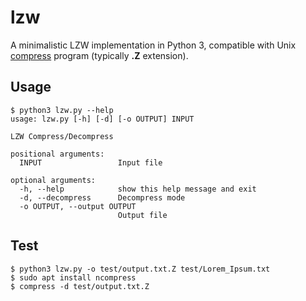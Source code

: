 # lzw
A minimalistic LZW implementation in Python 3, compatible with Unix [compress](https://en.wikipedia.org/wiki/Compress) program (typically **.Z** extension).

## Usage

```
$ python3 lzw.py --help
usage: lzw.py [-h] [-d] [-o OUTPUT] INPUT

LZW Compress/Decompress

positional arguments:
  INPUT                 Input file

optional arguments:
  -h, --help            show this help message and exit
  -d, --decompress      Decompress mode
  -o OUTPUT, --output OUTPUT
                        Output file
```

## Test

```
$ python3 lzw.py -o test/output.txt.Z test/Lorem_Ipsum.txt
$ sudo apt install ncompress
$ compress -d test/output.txt.Z
```
